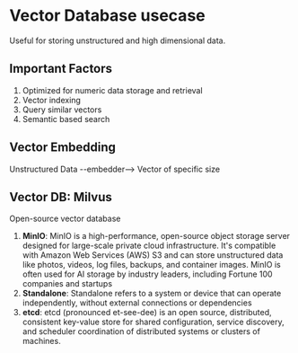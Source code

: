 # Vector Database usecase

Useful for storing unstructured and high dimensional data.

## Important Factors
1. Optimized for numeric data storage and retrieval
2. Vector indexing
3. Query similar vectors
4. Semantic based search

## Vector Embedding

Unstructured Data --embedder--> Vector of specific size

## Vector DB: Milvus

Open-source vector database  

1. **MinIO**: MinIO is a high-performance, open-source object storage server designed for large-scale private cloud infrastructure. It's compatible with Amazon Web Services (AWS) S3 and can store unstructured data like photos, videos, log files, backups, and container images. MinIO is often used for AI storage by industry leaders, including Fortune 100 companies and startups
2. **Standalone**: Standalone refers to a system or device that can operate independently, without external connections or dependencies
3. **etcd**: etcd (pronounced et-see-dee) is an open source, distributed, consistent key-value store for shared configuration, service discovery, and scheduler coordination of distributed systems or clusters of machines.
